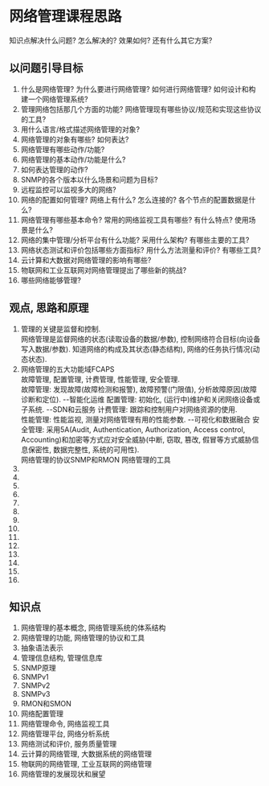 # 网络管理课程思路
知识点解决什么问题? 怎么解决的? 效果如何? 还有什么其它方案?
## 以问题引导目标
1. 什么是网络管理? 为什么要进行网络管理? 如何进行网络管理? 如何设计和构建一个网络管理系统?
1. 管理网络包括那几个方面的功能? 网络管理现有哪些协议/规范和实现这些协议的工具?
1. 用什么语言/格式描述网络管理的对象?
1. 网络管理的对象有哪些? 如何表达?
1. 网络管理有哪些动作/功能?
1. 网络管理的基本动作/功能是什么?
1. 如何表达管理的动作?
1. SNMP的各个版本以什么场景和问题为目标?
1. 远程监控可以监视多大的网络?
1. 网络的配置如何管理? 网络上有什么? 怎么连接的? 各个节点的配置数据是什么?
1. 网络管理有哪些基本命令? 常用的网络监视工具有哪些? 有什么特点? 使用场景是什么?
1. 网络的集中管理/分析平台有什么功能? 采用什么架构? 有哪些主要的工具?
1. 网络状态测试和评价包括哪些方面指标? 用什么方法测量和评价? 有哪些工具?
1. 云计算和大数据对网络管理的影响有哪些?
1. 物联网和工业互联网对网络管理提出了哪些新的挑战?
1. 哪些网络能够管理?

## 观点, 思路和原理
1. 管理的关键是监督和控制.  
网络管理是监督网络的状态(读取设备的数据/参数), 控制网络符合目标(向设备写入数据/参数). 知道网络的构成及其状态(静态结构), 网络的任务执行情况(动态状态).     
1. 网络管理的五大功能域FCAPS  
故障管理, 配置管理, 计费管理, 性能管理, 安全管理.  
故障管理: 发现故障(故障检测和报警), 故障预警(门限值), 分析故障原因(故障诊断和定位). --智能化运维 
配置管理: 初始化, (运行中)维护和关闭网络设备或子系统.  --SDN和云服务
计费管理: 跟踪和控制用户对网络资源的使用.  
性能管理: 性能监视, 测量对网络管理有用的性能参数.  --可视化和数据融合
安全管理: 采用5A(Audit, Authentication, Authorization, Access control, Accounting)和加密等方式应对安全威胁(中断, 窃取, 篡改, 假冒等方式威胁信息保密性, 数据完整性, 系统的可用性).  
网络管理的协议SNMP和RMON
网络管理的工具
1. 
1. 
1. 
1. 
1. 
1. 
1. 
1. 
1. 
1. 
1. 
1. 
1. 
1. 

## 知识点
1. 网络管理的基本概念, 网络管理系统的体系结构
1. 网络管理的功能, 网络管理的协议和工具
1. 抽象语法表示
1. 管理信息结构, 管理信息库
1. SNMP原理
1. SNMPv1
1. SNMPv2
1. SNMPv3
1. RMON和SMON
1. 网络配置管理
1. 网络管理命令, 网络监视工具
1. 网络管理平台, 网络分析系统
1. 网络测试和评价, 服务质量管理
1. 云计算的网络管理, 大数据系统的网络管理
1. 物联网的网络管理, 工业互联网的网络管理
1. 网络管理的发展现状和展望

